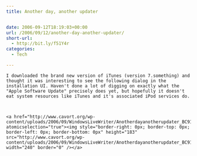 ```yaml
---
title: Another day, another updater


date: 2006-09-12T18:19:03+00:00
url: /2006/09/12/another-day-another-updater/
short-url:
  - http://bit.ly/f51Y4r
categories:
  - Tech

---
```

<div class='microid-mailto+http:sha1:39979838ae210743375768c883cbee77468c6517'>
  
    I downloaded the brand new version of iTunes (version 7.something) and thought it was interesting to see the following dialog in the installation UI. Haven't done a lot of digging on exactly what the "Apple Software Update" precisely does yet, but hopefully it doesn't eat system resources like iTunes and it's associated iPod services do.
  
  
  
    <a href="http://www.cavort.org/wp-content/uploads/2006/09/WindowsLiveWriter/Anotherdayanotherupdater_BC91/image%7B0%7D%5B1%5D.png" atomicselection="true"><img style="border-right: 0px; border-top: 0px; border-left: 0px; border-bottom: 0px" height="183" src="http://www.cavort.org/wp-content/uploads/2006/09/WindowsLiveWriter/Anotherdayanotherupdater_BC91/image%7B0%7D.png" width="240" border="0" /></a>
  
